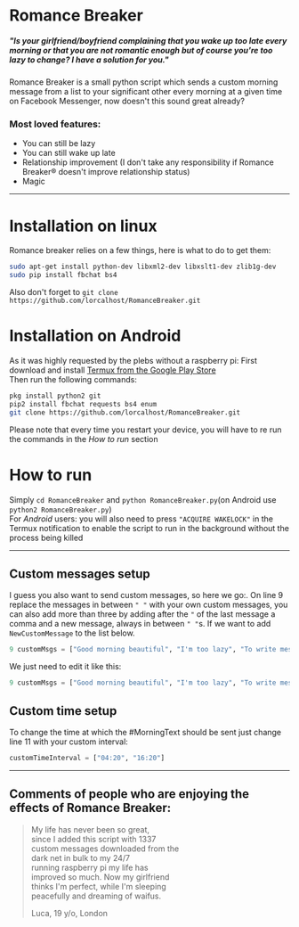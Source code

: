 # Romance Breaker
##### "Is your girlfriend/boyfriend complaining that you wake up too late every morning or that you are not romantic enough but of course you're too lazy to change? I have a solution for you."

Romance Breaker is a small python script which sends a custom morning message from a list to your significant other every morning at a given time on Facebook Messenger, now doesn't this sound great already?

### Most loved features:
  - You can still be lazy
  - You can still wake up late
  - Relationship improvement (I don't take any responsibility if Romance Breaker® doesn't improve relationship status)
  - Magic

---

# Installation on linux

Romance breaker relies on a few things, here is what to do to get them:
```sh
sudo apt-get install python-dev libxml2-dev libxslt1-dev zlib1g-dev
sudo pip install fbchat bs4
```
Also don't forget to ```git clone https://github.com/lorcalhost/RomanceBreaker.git```

# Installation on Android 
As it was highly requested by the plebs without a raspberry pi:
First download and install [Termux from the Google Play Store](https://play.google.com/store/apps/details?id=com.termux)  
Then run the following commands:   
```sh
pkg install python2 git
pip2 install fbchat requests bs4 enum
git clone https://github.com/lorcalhost/RomanceBreaker.git
```
Please note that every time you restart your device, you will have to re run the commands in the *How to run* section

# How to run
Simply ```cd RomanceBreaker``` and ```python RomanceBreaker.py```(on Android use ```python2 RomanceBreaker.py```)  
For *Android* users: you will also need to press ```"ACQUIRE WAKELOCK"``` in the Termux notification to enable the script to run in the background without the process being killed

---

## Custom messages setup
I guess you also want to send custom messages, so here we go:. 
On line 9 replace the messages in between ```" "``` with your own custom messages, you can also add more than three by adding after the ```"``` of the last message a comma and a new message, always in between ```" "```s. 
If we want to add ```NewCustomMessage``` to the list below. 
```python
9 customMsgs = ["Good morning beautiful", "I'm too lazy", "To write messages on my own"]
```
We just need to edit it like this:
```python
9 customMsgs = ["Good morning beautiful", "I'm too lazy", "To write messages on my own", "NewCustomMessage"]
```
## Custom time setup
To change the time at which the #MorningText should be sent just change line 11 with your custom interval:
```python
customTimeInterval = ["04:20", "16:20"]
```


---

## Comments of people who are enjoying the effects of Romance Breaker:  
  
> My life has never been so great,  
> since I added this script with 1337  
> custom messages downloaded from the  
> dark net in bulk to my 24/7  
> running raspberry pi my life has  
> improved so much. Now my girlfriend  
> thinks I'm perfect, while I'm sleeping  
> peacefully and dreaming of waifus.  
>  
> Luca, 19 y/o, London
